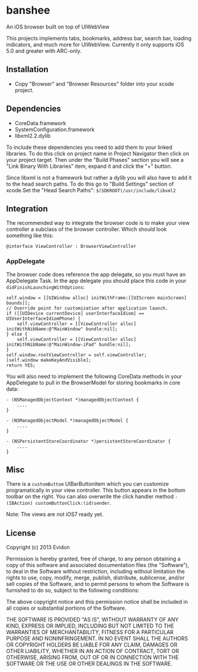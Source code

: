 banshee
=======

An iOS browser built on top of UIWebView

This projects implements tabs, bookmarks, address bar, search bar, loading indicators, and much more for UIWebView. Currently it only supports iOS 5.0 and greater with ARC-only.  

## Installation

* Copy "Browser" and "Browser Resources" folder into your xcode project.


## Dependencies

* CoreData.framework
* SystemConfiguration.framework
* libxml2.2.dylib

To include these dependencies you need to add them to your linked libraries. To do this click on project name in Project Navigator then click on your project target. Then under the "Build Phases" section you will see a "Link Binary With Libraries" item, expand it and click the "+" button.

Since libxml is not a framework but rather a dylib you will also have to add it to the head search paths. To do this go to "Build Settings" section of xcode.Set the "Head Search Paths": `$(SDKROOT)/usr/include/libxml2`


## Integration

The recommended way to integrate the browser code is to make your view controller a subclass of the browser controller. Which should look something like this:

    @interface ViewController : BrowserViewController


### AppDelegate

The browser code does reference the app delegate, so you must have an AppDelegate Task. In the app delegate you should place this code in your `didFinishLaunchingWithOptions`:

    self.window = [[UIWindow alloc] initWithFrame:[[UIScreen mainScreen] bounds]];
    // Override point for customization after application launch.
    if ([[UIDevice currentDevice] userInterfaceIdiom] == UIUserInterfaceIdiomPhone) {
        self.viewController = [[ViewController alloc] initWithNibName:@"MainWindow" bundle:nil];
    } else {
        self.viewController = [[ViewController alloc] initWithNibName:@"MainWindow-iPad" bundle:nil];
    }
    self.window.rootViewController = self.viewController;
    [self.window makeKeyAndVisible];
    return YES;
    
You will also need to implement the following CoreData methods in your AppDelegate to pull in the BrowserModel for storing bookmarks in core data:
    
    - (NSManagedObjectContext *)managedObjectContext {
        ....
    }

    - (NSManagedObjectModel *)managedObjectModel {
        ....
    }

    - (NSPersistentStoreCoordinator *)persistentStoreCoordinator {
        ....
    }

## Misc

  There is a `customButtom` UIBarButtonitem which you can customize programatically in your view controller. This button appears in the bottom toolbar on the right. You can also overwrite the click handler method `-(IBAction) customButtonClick:(id)sender`.

  Note: The views are not iOS7 ready yet.


## License

Copyright (c) 2013 Evidon

Permission is hereby granted, free of charge, to any person
obtaining a copy of this software and associated documentation
files (the "Software"), to deal in the Software without
restriction, including without limitation the rights to use,
copy, modify, merge, publish, distribute, sublicense, and/or sell
copies of the Software, and to permit persons to whom the
Software is furnished to do so, subject to the following
conditions:

The above copyright notice and this permission notice shall be
included in all copies or substantial portions of the Software.

THE SOFTWARE IS PROVIDED "AS IS", WITHOUT WARRANTY OF ANY KIND,
EXPRESS OR IMPLIED, INCLUDING BUT NOT LIMITED TO THE WARRANTIES
OF MERCHANTABILITY, FITNESS FOR A PARTICULAR PURPOSE AND
NONINFRINGEMENT. IN NO EVENT SHALL THE AUTHORS OR COPYRIGHT
HOLDERS BE LIABLE FOR ANY CLAIM, DAMAGES OR OTHER LIABILITY,
WHETHER IN AN ACTION OF CONTRACT, TORT OR OTHERWISE, ARISING
FROM, OUT OF OR IN CONNECTION WITH THE SOFTWARE OR THE USE OR
OTHER DEALINGS IN THE SOFTWARE.
